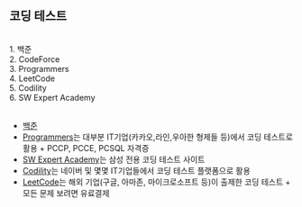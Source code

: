 ## 코딩 테스트
</br>
1. 백준</br>
2. CodeForce</br>
3. Programmers</br>
4. LeetCode</br>
5. Codility</br>
6. SW Expert Academy
</br></br>

- [백준](https://solved.ac/)
- [Programmers](https://programmers.co.kr/)는 대부분 IT기업(카카오,라인,우아한 형제들 등)에서 코딩 테스트로 활용 + PCCP, PCCE, PCSQL 자격증
- [SW Expert Academy](https://swexpertacademy.com/main/main.do)는 삼성 전용 코딩 테스트 사이트
- [Codility](https://www.codility.com/)는 네이버 및 몇몇 IT기업들에서 코딩 테스트 플랫폼으로 활용
- [LeetCode](https://leetcode.com/)는 해외 기업(구글, 아마존, 마이크로소프트 등)이 출제한 코딩 테스트 + 모든 문제 보려면 유료결제
